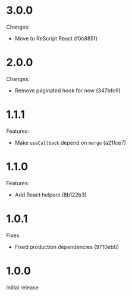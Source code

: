 # 3.0.0

Changes:

- Move to ReScript React (f0c885f)

# 2.0.0

Changes:

- Remove paginated hook for now (347bfc9)

# 1.1.1

Features:

- Make `useCallback` depend on `merge` (a21fce7)

# 1.1.0

Features:

- Add React helpers (8b122b3)

# 1.0.1

Fixes:

- Fixed production dependencies (9710eb0)

# 1.0.0

Initial release
